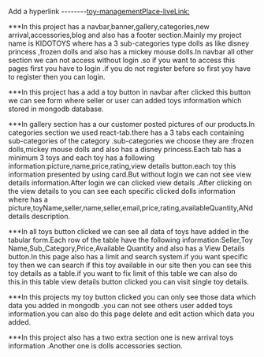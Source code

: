 
Add a hyperlink --------[toy-managementPlace-liveLink:](https://toy-marketplace-11861.web.app)

***In this project has a navbar,banner,gallery,categories,new arrival,accessories,blog and also has a footer section.Mainly my project name is KIDOTOYS where has a 3 sub-categories type dolls as like disney princess ,frozen dolls and also has a mickey mouse dolls.In navbar all other section we can not  access without login .so if you want to access this pages first you have to login .if you do not  register before  so first yoy have to register then you can login.


***In this project has a add a toy button in navbar after clicked this button we can see form where seller or user can added toys information which stored in mongodb database.


***In gallery section has a our customer posted pictures of our products.In categories section we used react-tab.there has a 3 tabs each containing sub-categories of the category .sub-categories we choose they are :frozen dolls,mickey mouse dolls and also has a disney princess.Each tab has a minimum 3 toys and each toy has a following information:picture,name,price,rating,view details button.each toy this information presented by using card.But without login we can not see view details information.After login we can clicked view details .After clicking on the view details to 
you can see each specific clicked dolls information where has a picture,toyName,seller,name,seller,email,price,rating,availableQuantity,ANd details description.


***In all toys button clicked we can see all data of toys have added in the tabular form.Each row of the table have the following information:Seller,Toy Name,Sub_Category,Price,Available Quantity and also has a View Details button.In this page also has a limit and search system.if you want specific toy then we can search if this toy available in our site then you can see this toy details as a table.if you want to fix limit of this table we can also do this.in this table view details button clicked you can visit single toy details.


***In this projects my toy button clicked you can only see those data which data you added in mongodb .you can not see others user added toys information.you can also do this page delete and edit action which data you added.


***In this project also has a two extra section one is new arrival toys information .Another one is dolls accessories section.